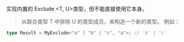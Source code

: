实现内置的 Exclude <T, U>类型，但不能直接使用它本身。

> 从联合类型 T 中排除 U 的类型成员，来构造一个新的类型。
> 例如：

```ts
type Result = MyExclude<"a" | "b" | "c", "a">; // 'b' | 'c'
```
